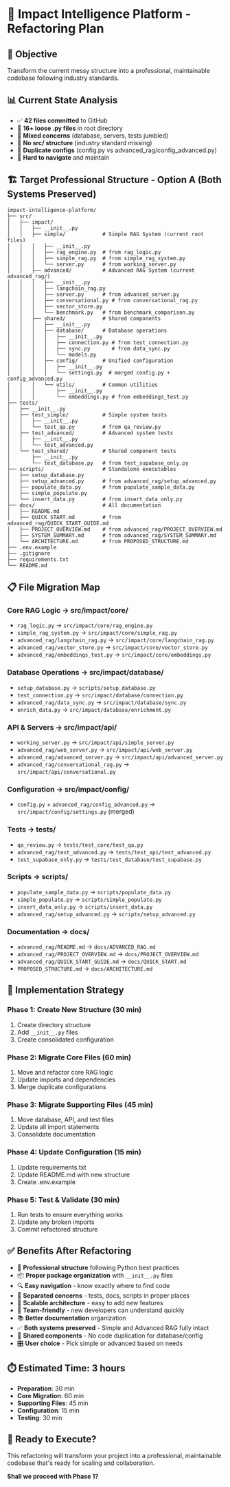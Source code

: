 # 🔧 Impact Intelligence Platform - Refactoring Plan

## 🎯 **Objective**
Transform the current messy structure into a professional, maintainable codebase following industry standards.

## 📊 **Current State Analysis**
- ✅ **42 files committed** to GitHub
- 🚨 **16+ loose .py files** in root directory
- 🚨 **Mixed concerns** (database, servers, tests jumbled)
- 🚨 **No src/ structure** (industry standard missing)
- 🚨 **Duplicate configs** (config.py vs advanced_rag/config_advanced.py)
- 🚨 **Hard to navigate** and maintain

## 🏗️ **Target Professional Structure - Option A (Both Systems Preserved)**

```
impact-intelligence-platform/
├── src/
│   ├── impact/
│   │   ├── __init__.py
│   │   ├── simple/            # Simple RAG System (current root files)
│   │   │   ├── __init__.py
│   │   │   ├── rag_engine.py  # from rag_logic.py
│   │   │   ├── simple_rag.py  # from simple_rag_system.py
│   │   │   └── server.py      # from working_server.py
│   │   ├── advanced/          # Advanced RAG System (current advanced_rag/)
│   │   │   ├── __init__.py
│   │   │   ├── langchain_rag.py
│   │   │   ├── server.py      # from advanced_server.py
│   │   │   ├── conversational.py # from conversational_rag.py
│   │   │   ├── vector_store.py
│   │   │   └── benchmark.py   # from benchmark_comparison.py
│   │   ├── shared/            # Shared components
│   │   │   ├── __init__.py
│   │   │   ├── database/      # Database operations
│   │   │   │   ├── __init__.py
│   │   │   │   ├── connection.py # from test_connection.py
│   │   │   │   ├── sync.py       # from data_sync.py
│   │   │   │   └── models.py
│   │   │   ├── config/        # Unified configuration
│   │   │   │   ├── __init__.py
│   │   │   │   └── settings.py  # merged config.py + config_advanced.py
│   │   │   └── utils/         # Common utilities
│   │   │       ├── __init__.py
│   │   │       └── embeddings.py # from embeddings_test.py
├── tests/
│   ├── __init__.py
│   ├── test_simple/           # Simple system tests
│   │   ├── __init__.py
│   │   └── test_qa.py         # from qa_review.py
│   ├── test_advanced/         # Advanced system tests
│   │   ├── __init__.py
│   │   └── test_advanced.py
│   └── test_shared/           # Shared component tests
│       ├── __init__.py
│       └── test_database.py   # from test_supabase_only.py
├── scripts/                   # Standalone executables
│   ├── setup_database.py
│   ├── setup_advanced.py      # from advanced_rag/setup_advanced.py
│   ├── populate_data.py       # from populate_sample_data.py
│   ├── simple_populate.py
│   └── insert_data.py         # from insert_data_only.py
├── docs/                      # All documentation
│   ├── README.md
│   ├── QUICK_START.md         # from advanced_rag/QUICK_START_GUIDE.md
│   ├── PROJECT_OVERVIEW.md    # from advanced_rag/PROJECT_OVERVIEW.md
│   ├── SYSTEM_SUMMARY.md      # from advanced_rag/SYSTEM_SUMMARY.md
│   └── ARCHITECTURE.md        # from PROPOSED_STRUCTURE.md
├── .env.example
├── .gitignore
├── requirements.txt
└── README.md
```

## 📋 **File Migration Map**

### **Core RAG Logic → src/impact/core/**
- `rag_logic.py` → `src/impact/core/rag_engine.py`
- `simple_rag_system.py` → `src/impact/core/simple_rag.py`
- `advanced_rag/langchain_rag.py` → `src/impact/core/langchain_rag.py`
- `advanced_rag/vector_store.py` → `src/impact/core/vector_store.py`
- `advanced_rag/embeddings_test.py` → `src/impact/core/embeddings.py`

### **Database Operations → src/impact/database/**
- `setup_database.py` → `scripts/setup_database.py`
- `test_connection.py` → `src/impact/database/connection.py`
- `advanced_rag/data_sync.py` → `src/impact/database/sync.py`
- `enrich_data.py` → `src/impact/database/enrichment.py`

### **API & Servers → src/impact/api/**
- `working_server.py` → `src/impact/api/simple_server.py`
- `advanced_rag/web_server.py` → `src/impact/api/web_server.py`
- `advanced_rag/advanced_server.py` → `src/impact/api/advanced_server.py`
- `advanced_rag/conversational_rag.py` → `src/impact/api/conversational.py`

### **Configuration → src/impact/config/**
- `config.py` + `advanced_rag/config_advanced.py` → `src/impact/config/settings.py` (merged)

### **Tests → tests/**
- `qa_review.py` → `tests/test_core/test_qa.py`
- `advanced_rag/test_advanced.py` → `tests/test_api/test_advanced.py`
- `test_supabase_only.py` → `tests/test_database/test_supabase.py`

### **Scripts → scripts/**
- `populate_sample_data.py` → `scripts/populate_data.py`
- `simple_populate.py` → `scripts/simple_populate.py`
- `insert_data_only.py` → `scripts/insert_data.py`
- `advanced_rag/setup_advanced.py` → `scripts/setup_advanced.py`

### **Documentation → docs/**
- `advanced_rag/README.md` → `docs/ADVANCED_RAG.md`
- `advanced_rag/PROJECT_OVERVIEW.md` → `docs/PROJECT_OVERVIEW.md`
- `advanced_rag/QUICK_START_GUIDE.md` → `docs/QUICK_START.md`
- `PROPOSED_STRUCTURE.md` → `docs/ARCHITECTURE.md`

## 🚀 **Implementation Strategy**

### **Phase 1: Create New Structure (30 min)**
1. Create directory structure
2. Add `__init__.py` files
3. Create consolidated configuration

### **Phase 2: Migrate Core Files (60 min)**
1. Move and refactor core RAG logic
2. Update imports and dependencies
3. Merge duplicate configurations

### **Phase 3: Migrate Supporting Files (45 min)**
1. Move database, API, and test files
2. Update all import statements
3. Consolidate documentation

### **Phase 4: Update Configuration (15 min)**
1. Update requirements.txt
2. Update README.md with new structure
3. Create .env.example

### **Phase 5: Test & Validate (30 min)**
1. Run tests to ensure everything works
2. Update any broken imports
3. Commit refactored structure

## ✅ **Benefits After Refactoring**
- 🎯 **Professional structure** following Python best practices
- 📦 **Proper package organization** with `__init__.py` files
- 🔍 **Easy navigation** - know exactly where to find code
- 🧪 **Separated concerns** - tests, docs, scripts in proper places
- 🚀 **Scalable architecture** - easy to add new features
- 👥 **Team-friendly** - new developers can understand quickly
- 📚 **Better documentation** organization
- ✅ **Both systems preserved** - Simple and Advanced RAG fully intact
- 🔄 **Shared components** - No code duplication for database/config
- 🎛️ **User choice** - Pick simple or advanced based on needs

## ⏱️ **Estimated Time: 3 hours**
- **Preparation**: 30 min
- **Core Migration**: 60 min  
- **Supporting Files**: 45 min
- **Configuration**: 15 min
- **Testing**: 30 min

## 🎯 **Ready to Execute?**
This refactoring will transform your project into a professional, maintainable codebase that's ready for scaling and collaboration.

**Shall we proceed with Phase 1?**